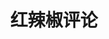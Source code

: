 ---
description: 讽刺段子，针砭时弊。湖南省委的新闻网站编辑的，不是个人愤青的作品，单凭这个就值钱了。
layout: post
results:
- primaryGenreName: News
  version: '1.0.0'
  trackViewUrl: https://itunes.apple.com/cn/app/hong-la-jiao-ping-lun/id662070987?mt=8&uo=4
  artworkUrl100: http://a820.phobos.apple.com/us/r1000/045/Purple/v4/e7/5c/59/e75c5971-0106-be28-b6ea-6f27ed0a4105/mzl.iettxerf.png
  artworkUrl60: http://a149.phobos.apple.com/us/r1000/059/Purple4/v4/cb/b7/94/cbb794df-5cea-3b87-b975-d641b0560c17/logo.png
  sellerName: Hunan Rednet News Network Communication Co.,Ltd
  supportedDevices:
  - all
  genres:
  - 新闻
  trackName: 红辣椒评论
  description: '以漫画针砭时事，以声音传达态度。红辣椒评论客户端，是一款极具个性魅力的评论阵地产品。自2001年始，红网创办《红辣椒评论》，始终关注与呵护草根自由发表评论的权利，坚持“发挥网络媒体优势，广泛反映民众声音、解读新闻现象本质”。10余年来，《红辣椒评论》斩获了十七届中国新闻奖一等奖、十四届湖南新闻奖，荣获首届中国新锐媒体评论大奖年度媒体奖，且是全国唯一一个被四次推荐为年度“中国互联网站品牌栏目”的栏目。


    在传统媒体、精英占据话语权的时代，借由《红辣椒评论》而发出的公民声音，越来越多地被倾听、被重视，并以聚少成多、坚持不懈的力量，助推社会的改良与进步。


    红网是湖南省委、省政府重点新闻网站，湖南综合门户网站，于2001年成立，目前综合实力位居全国地方新闻网站首位，提供新闻信息、生活资讯、视频直播、论坛博客、手机报、手机客户端、红网传媒（室内框架媒体）、舆情监测、广告传播等多项服务，开辟了一条地方重点新闻网站发展的新道路。'
  price: 0
  trackId: 662070987
  releaseDate: '2013-06-23T07:08:23Z'
  screenshotUrls:
  - http://a3.mzstatic.com/us/r1000/048/Purple/v4/f8/e1/41/f8e141c2-3e32-6e28-ede7-4a1e61fcaa9a/mzl.axxxiclz.1136x1136-75.jpg
  - http://a1.mzstatic.com/us/r1000/054/Purple/v4/ce/01/7f/ce017f5d-856a-c0d7-2233-3d57c5a744c7/mzl.refnalgv.1136x1136-75.jpg
  - http://a1.mzstatic.com/us/r1000/022/Purple2/v4/22/8a/3f/228a3fd5-b442-9b76-888e-885e5d419651/mzl.reqpmcmj.1136x1136-75.jpg
  - http://a2.mzstatic.com/us/r1000/054/Purple2/v4/2c/fe/be/2cfebee9-f202-9d6f-06b0-923068645bc2/mzl.kyesqhjy.1136x1136-75.jpg
  - http://a5.mzstatic.com/us/r1000/009/Purple/v4/cf/3d/6a/cf3d6a56-404e-6517-ea0b-b7a6aa277f3e/mzl.ezdiyfbq.1136x1136-75.jpg
  artistViewUrl: https://itunes.apple.com/cn/artist/zhousong/id538725732?uo=4
  primaryGenreId: 6009
  kind: software
  fileSizeBytes: '2506830'
  bundleId: cn.rednet.Hlj
  trackContentRating: 4+
  artistName: zhousong
  trackCensoredName: 红辣椒评论
  isGameCenterEnabled: false
  contentAdvisoryRating: 4+
  languageCodesISO2A:
  - EN
  features: &a []
  wrapperType: software
  artworkUrl512: http://a820.phobos.apple.com/us/r1000/045/Purple/v4/e7/5c/59/e75c5971-0106-be28-b6ea-6f27ed0a4105/mzl.iettxerf.png
  formattedPrice: 免费
  artistId: 538725732
  genreIds:
  - '6009'
  currency: CNY
  ipadScreenshotUrls: *a
category: 新闻
tags: tag1
resultCount: 1
title: 红辣椒评论

---